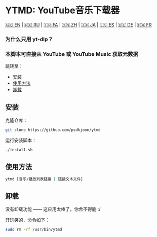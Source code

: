 # YTMD: YouTube音乐下载器

[🇬🇧 EN](#README.md) | [🇷🇺 RU](#README.ru.md) | [🇮🇷 FA](#README.fa.md) | [🇨🇳 ZH](#README.zh.md) | [🇯🇵 JA](#README.jp.md) | [🇪🇸 ES](#README.es.md) | [🇩🇪 DE](#README.de.md) | [🇫🇷 FR](#README.fr.md)

### 为什么只用 yt-dlp？
### 本脚本可直接从 YouTube 或 YouTube Music 获取元数据

跳转至：

- [安装](#安装)
- [使用方法](#使用方法)
- [卸载](#卸载)

## 安装

克隆仓库：
```bash
git clone https://github.com/psdkjoon/ytmd
```
运行安装脚本：
```bash
./install.sh
```
## 使用方法
```bash
ytmd [音乐/播放列表链接 | 链接文本文件]
```
## 卸载

没有卸载功能 —— 这应用太棒了，你舍不得删 :/

开玩笑的，命令如下：
```bash
sudo rm -rf /usr/bin/ytmd
```
